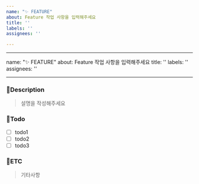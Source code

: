 ```yaml
---
name: "✨ FEATURE"
about: Feature 작업 사항을 입력해주세요
title: ''
labels: ''
assignees: ''

---
```


---
name: "✨ FEATURE"
about: Feature 작업 사항을 입력해주세요
title: ''
labels: ''
assignees: ''

---

### 📃Description
> 설명을 작성해주세요

### 📌Todo
- [ ] todo1
- [ ] todo2
- [ ] todo3

### 📝ETC
> 기타사항

